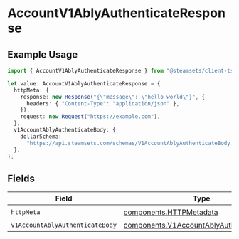 # AccountV1AblyAuthenticateResponse

## Example Usage

```typescript
import { AccountV1AblyAuthenticateResponse } from "@steamsets/client-ts/models/operations";

let value: AccountV1AblyAuthenticateResponse = {
  httpMeta: {
    response: new Response("{\"message\": \"hello world\"}", {
      headers: { "Content-Type": "application/json" },
    }),
    request: new Request("https://example.com"),
  },
  v1AccountAblyAuthenticateBody: {
    dollarSchema:
      "https://api.steamsets.com/schemas/V1AccountAblyAuthenticateBody.json",
  },
};
```

## Fields

| Field                                                                                                | Type                                                                                                 | Required                                                                                             | Description                                                                                          |
| ---------------------------------------------------------------------------------------------------- | ---------------------------------------------------------------------------------------------------- | ---------------------------------------------------------------------------------------------------- | ---------------------------------------------------------------------------------------------------- |
| `httpMeta`                                                                                           | [components.HTTPMetadata](../../models/components/httpmetadata.md)                                   | :heavy_check_mark:                                                                                   | N/A                                                                                                  |
| `v1AccountAblyAuthenticateBody`                                                                      | [components.V1AccountAblyAuthenticateBody](../../models/components/v1accountablyauthenticatebody.md) | :heavy_minus_sign:                                                                                   | OK                                                                                                   |